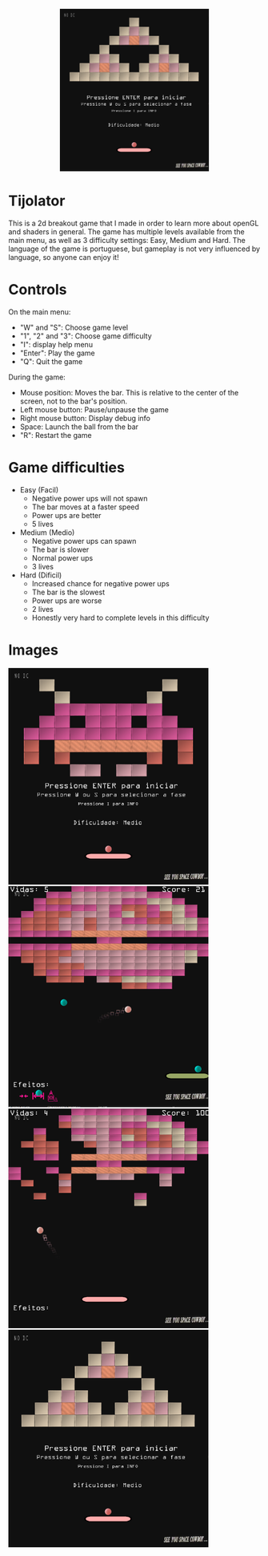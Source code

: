 <p align="center">
<img src="images/Screenshot_1.png" height="324">
</p>

# Tijolator
This is a 2d breakout game that I made in order to learn more about openGL and shaders in general. The game has multiple levels available from the main menu, as well as 3 difficulty settings: Easy, Medium and Hard. The language of the game is portuguese, but gameplay is not very influenced by language, so anyone can enjoy it!

# Controls
On the main menu:
- "W" and "S": Choose game level
- "1", "2" and "3": Choose game difficulty
- "I": display help menu
- "Enter": Play the game
- "Q": Quit the game

During the game:
- Mouse position: Moves the bar. This is relative to the center of the screen, not to the bar's position.
- Left mouse button: Pause/unpause the game
- Right mouse button: Display debug info
- Space: Launch the ball from the bar
- "R": Restart the game

# Game difficulties
- Easy (Facil)
    - Negative power ups will not spawn
    - The bar moves at a faster speed
    - Power ups are better
    - 5 lives
- Medium (Medio)
    - Negative power ups can spawn
    - The bar is slower
    - Normal power ups
    - 3 lives
- Hard (Dificil)
    - Increased chance for negative power ups
    - The bar is the slowest
    - Power ups are worse
    - 2 lives
    - Honestly very hard to complete levels in this difficulty

# Images
<p float="left">
  <img src="images/Screenshot_2.png" width="400" />
  <img src="images/Screenshot_3.png" width="400" />
  <img src="images/Screenshot_5.png" width="400" />
  <img src="images/Screenshot_1.png" width="400" />
</p>